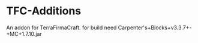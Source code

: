# TFC-Additions
An addon for TerraFirmaCraft.
for build need Carpenter's+Blocks+v3.3.7+-+MC+1.7.10.jar
